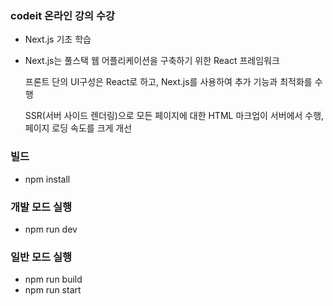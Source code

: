 ### codeit 온라인 강의 수강

* Next.js 기초 학습

* Next.js는 풀스택 웹 어플리케이션을 구축하기 위한 React 프레임워크

  프론트 단의 UI구성은 React로 하고, Next.js를 사용하여 추가 기능과 최적화를 수행

  SSR(서버 사이드 렌더링)으로 모든 페이지에 대한 HTML 마크업이 서버에서 수행, 페이지 로딩 속도를 크게 개선

### 빌드
* npm install

### 개발 모드 실행
* npm run dev

### 일반 모드 실행
* npm run build
* npm run start